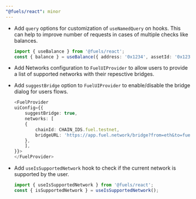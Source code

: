 ```yaml
---
"@fuels/react": minor
---
```


- Add `query` options for customization of `useNamedQuery` on hooks. This can help to improve number of requests in cases of multiple checks like balances.

    ```ts
    import { useBalance } from '@fuels/react';
    const { balance } = useBalance({ address: '0x1234', assetId: '0x1234', query: { refetchInterval: 1000 } });
    ```

- Add Networks configuration to `FuelUIProvider` to allow users to provide a list of supported networks with their repesctive bridges.
- Add `suggestBridge` option to `FuelUIProvider` to enable/disable the bridge dialog for users flows.

    ```ts
    <FuelProvider
    uiConfig={{
        suggestBridge: true,
        networks: [
        {
            chainId: CHAIN_IDS.fuel.testnet,
            bridgeURL: 'https://app.fuel.network/bridge?from=eth&to=fuel&auto_close=true',
        },
        ],
    }}>
    </FuelProvider>
    ```

- Add `useIsSupportedNetwork` hook to check if the current network is supported by the user.

    ```ts
    import { useIsSupportedNetwork } from '@fuels/react';
    const { isSupportedNetwork } = useIsSupportedNetwork();
    ```

